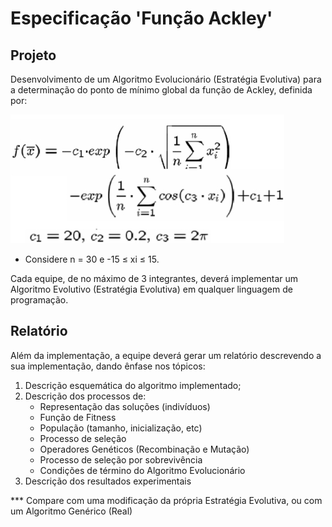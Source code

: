 # Especificação 'Função Ackley'

## Projeto
Desenvolvimento de um Algoritmo Evolucionário (Estratégia Evolutiva) para a determinação do ponto de mínimo global da função de Ackley, definida por:

![Função](funcao.jpg)

- Considere n = 30 e -15 ≤ xi ≤ 15.

Cada equipe, de no máximo de 3 integrantes, deverá implementar um Algoritmo
Evolutivo (Estratégia Evolutiva) em qualquer linguagem de programação. 

## Relatório
Além da implementação, a equipe deverá gerar um relatório descrevendo a sua implementação, dando ênfase nos tópicos:
1) Descrição esquemática do algoritmo implementado;
2) Descrição dos processos de:
    - Representação das soluções (indivíduos)
    - Função de Fitness
    - População (tamanho, inicialização, etc)
    - Processo de seleção
    - Operadores Genéticos (Recombinação e Mutação)
    - Processo de seleção por sobrevivência
    - Condições de término do Algoritmo Evolucionário
3) Descrição dos resultados experimentais

*** Compare com uma modificação da própria Estratégia Evolutiva, ou com um Algoritmo Genérico (Real)